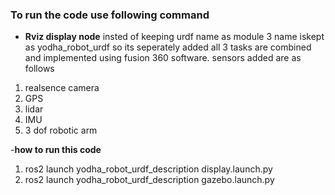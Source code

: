 
### To run the code use following command
- **Rviz display node**
insted of keeping urdf name as module 3 name iskept as yodha_robot_urdf so its seperately added
all 3 tasks are combined and implemented using fusion 360 software.
sensors added are as follows
1) realsence camera
2) GPS
3) lidar
4) IMU
5) 3 dof robotic arm

-**how to run this code**
1) ros2 launch yodha_robot_urdf_description display.launch.py
2) ros2 launch yodha_robot_urdf_description gazebo.launch.py 


